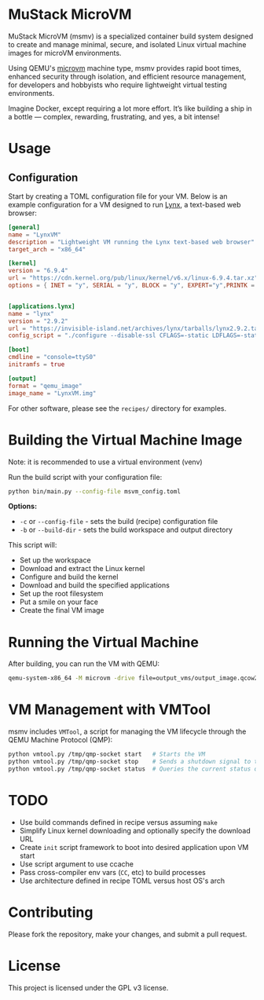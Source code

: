 MuStack MicroVM 
======================

MuStack MicroVM (msmv) is a specialized container build system designed to create and manage minimal, secure, and isolated Linux virtual machine images for microVM environments. 

Using QEMU's [microvm](https://www.qemu.org/docs/master/system/i386/microvm.html) machine type, msmv provides rapid boot times, enhanced security through isolation, and efficient resource management, for developers and hobbyists who require lightweight virtual testing environments.

Imagine Docker, except requiring a lot more effort. It’s like building a ship in a bottle — complex, rewarding, frustrating, and yes, a bit intense!

# Usage
## Configuration

Start by creating a TOML configuration file for your VM. Below is an example configuration for a VM designed to run [Lynx](https://lynx.invisible-island.net/), a text-based web browser:

```toml
[general]
name = "LynxVM"
description = "Lightweight VM running the Lynx text-based web browser"
target_arch = "x86_64"

[kernel]
version = "6.9.4"
url = "https://cdn.kernel.org/pub/linux/kernel/v6.x/linux-6.9.4.tar.xz"
options = { INET = "y", SERIAL = "y", BLOCK = "y", EXPERT="y",PRINTK = "y", SERIAL_AMBA_PL011 = "y", SERIAL_AMBA_PL011_CONSOLE = "y", SERIAL_CORE = "y", SERIAL_CORE_CONSOLE = "y", TTY = "y",  ARM_AMBA = "y", EARLYCON = "y", EARLY_PRINTK = "y",DEV_MEM="y",VIRTIO_CONSOLE="y", BINFMT_ELF="y", CONFIG_BINFMT_SCRIPT="y", VT_CONSOLE="y",VT="y",HW_CONSOLE="y",SERIO_SERPORT="y",ELFCORE="y",CC_OPTIMIZE_FOR_SIZE="y",NO_BOOTMEM="y",SLOB="y",BLK_DEV_INITRD="y",BLK_DEV_RAM="y",SERIAL_DEV_BUS="y",SERIAL_DEV_CTRL_TTYPORT="y",INPUT_MOUSE="n",PROC_FS="y",SYSFS="y",STRIP_ASM_SYMS="y" }


[applications.lynx]
name = "lynx"
version = "2.9.2"
url = "https://invisible-island.net/archives/lynx/tarballs/lynx2.9.2.tar.gz"
config_script = "./configure --disable-ssl CFLAGS=-static LDFLAGS=-static "

[boot]
cmdline = "console=ttyS0"
initramfs = true

[output]
format = "qemu_image"
image_name = "LynxVM.img"

```

For other software, please see the `recipes/` directory for examples.

# Building the Virtual Machine Image
Note: it is recommended to use a virtual environment (venv)

Run the build script with your configuration file:

```bash
python bin/main.py --config-file msvm_config.toml
```
__Options:__
* `-c` or `--config-file` - sets the build (recipe) configuration file
* `-b` or `--build-dir` - sets the build workspace and output directory 

This script will:

* Set up the workspace
* Download and extract the Linux kernel
* Configure and build the kernel
* Download and build the specified applications
* Set up the root filesystem
* Put a smile on your face
* Create the final VM image

# Running the Virtual Machine

After building, you can run the VM with QEMU:


```bash
qemu-system-x86_64 -M microvm -drive file=output_vms/output_image.qcow2,if=virtio -m 128 -nographic -append "console=ttyS0" -qmp unix:/tmp/qmp-socket,server,nowait
```
# VM Management with VMTool

msmv includes `VMTool`, a script for managing the VM lifecycle through the QEMU Machine Protocol (QMP):

```bash
python vmtool.py /tmp/qmp-socket start   # Starts the VM
python vmtool.py /tmp/qmp-socket stop    # Sends a shutdown signal to the VM
python vmtool.py /tmp/qmp-socket status  # Queries the current status of the VM
```

# TODO
* Use build commands defined in recipe versus assuming `make`
* Simplify Linux kernel downloading and optionally specify the download URL
* Create `init` script framework to boot into desired application upon VM start
* Use script argument to use ccache
* Pass cross-compiler env vars (`CC`, etc) to build processes
* Use architecture defined in recipe TOML versus host OS's arch

# Contributing

Please fork the repository, make your changes, and submit a pull request.
# License

This project is licensed under the GPL v3 license.